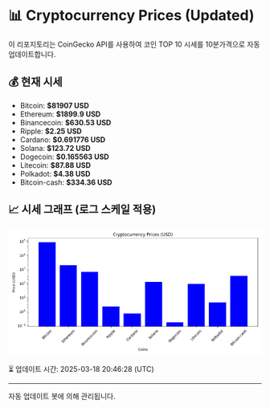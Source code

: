 
# 📊 Cryptocurrency Prices (Updated)

이 리포지토리는 CoinGecko API를 사용하여 코인 TOP 10 시세를 10분가격으로 자동 업데이트합니다.

## 💰 현재 시세
- Bitcoin: **$81907 USD**
- Ethereum: **$1899.9 USD**
- Binancecoin: **$630.53 USD**
- Ripple: **$2.25 USD**
- Cardano: **$0.691776 USD**
- Solana: **$123.72 USD**
- Dogecoin: **$0.165563 USD**
- Litecoin: **$87.88 USD**
- Polkadot: **$4.38 USD**
- Bitcoin-cash: **$334.36 USD**

## 📈 시세 그래프 (로그 스케일 적용)
![Crypto Prices](crypto_prices.png)

⏳ 업데이트 시간: 2025-03-18 20:46:28 (UTC)

---
자동 업데이트 봇에 의해 관리됩니다.
